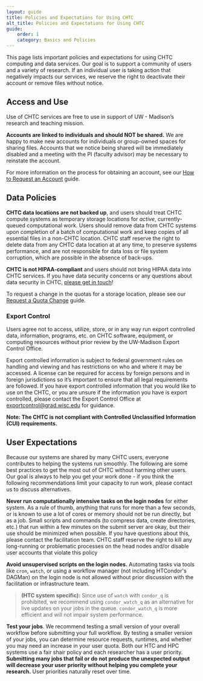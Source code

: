 ```yaml
---
layout: guide
title: Policies and Expectations for Using CHTC
alt_title: Policies and Expectations for Using CHTC
guide:
    order: 1
    category: Basics and Policies
---
```



This page lists important policies and expectations for using CHTC computing and 
data services. Our goal is to support a community of users and a variety of 
research. If an individual user is taking 
action that negatively impacts our services, we reserve the right to 
deactivate their account or remove files without notice. 

## Access and Use

Use of CHTC services are free to use in support of UW - Madison’s research and 
teaching mission.

**Accounts are linked to individuals and should NOT be shared.** We are happy to make new
accounts for individuals or group-owned spaces for sharing files. Accounts that we 
notice being shared will be immediately disabled and a meeting with the PI 
(faculty advisor) may be necessary to reinstate the account.

For more information on the process for obtaining an account, see our 
[How to Request an Account](account-details.md) guide.

## Data Policies

**CHTC data locations are not backed up**, and users should
treat CHTC compute systems as temporary storage locations for *active*,
currently-queued computational work. Users should remove data from CHTC
systems upon completion of a batch of computational work and keep copies of
all essential files in a non-CHTC location. CHTC staff reserve the right
to delete data from any CHTC data location at at any time, to preserve
systems performance, and are not responsible for data loss or file system
corruption, which are possible in the absence of back-ups.

**CHTC is not HIPAA-compliant** and users should not bring HIPAA data into 
CHTC services. If you have data security concerns or any questions about 
data security in CHTC, [please get in touch](https://chtc.cs.wisc.edu/uw-research-computing/get-help.html)! 

To request a change in the quotas for a storage location, please see
our [Request a Quota Change](quota-request) guide.

### Export Control

Users agree not to access, utilize, store, or in any way run export controlled data, information, 
programs, etc. on CHTC software, equipment, or computing resources without prior review by the 
UW-Madison Export Control Office.

Export controlled information is subject to federal government rules on handling and viewing and has 
restrictions on who and where it may be accessed. A license can be required for access by foreign 
persons and in foreign jurisdictions so it’s important to ensure that all legal requirements are 
followed.
If you have export controlled information that you would like to use on the CHTC, or you are unsure 
if the information you have is export controlled, please contact the Export Control Office at 
[exportcontrol@grad.wisc.edu](mailto:exportcontrol@grad.wisc.edu) for guidance.

**Note: The CHTC is not compliant with Controlled Unclassified Information (CUI) requirements.**

## User Expectations

Because our systems are shared by many CHTC users, everyone contributes to 
helping the systems run smoothly. The following are some best practices 
to get the most out of CHTC without harming other users. Our goal 
is always to help you get your work done - if you think the following recommendations 
limit your capacity to run work, please contact us to discuss alternatives. 

**Never run computationally intensive tasks on the login nodes** for either 
system. As a rule of thumb, anything that runs for more than a few seconds, or 
is known to use a lot of cores or memory should not be run directly, but as a job. 
Small scripts and commands (to compress data, create directories,
etc.) that run within a few minutes on the submit server are okay,
but their use should be minimized when possible. If you have questions about this, 
please contact the facilitation team. CHTC staff reserve the right to kill any long-running or problematic processes on the 
head nodes and/or disable user accounts that violate this policy

**Avoid unsupervised scripts on the login nodes.** Automating tasks via tools like 
`cron`, `watch`, or using a workflow manager (not including HTCondor's DAGMan) on the login node is not allowed without prior 
discussion with the facilitation or infrastructure team. 

> **(HTC system specific):** Since use of `watch` with `condor_q` is prohibited, 
we recommend using `condor_watch_q` as an alternative for live updates on your jobs 
in the queue. `condor_watch_q` is more efficient and will not impair system performance. 

**Test your jobs**. We recommend testing a small version of your overall workflow 
before submitting your full workflow. By testing a smaller version of your jobs, 
you can determine resource requests, runtimes, and whether you may need an increase 
in your user quota. Both our HTC and HPC systems use a fair shair policy and each 
researcher has a user priority. **Submitting many jobs that fail or do not produce 
the unexpected output will decrease your user priority without helping you complete 
your research.**  User priorities naturally reset over time. 
